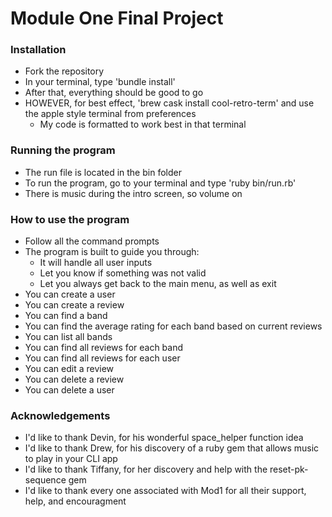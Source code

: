 Module One Final Project
========================

### Installation

* Fork the repository
* In your terminal, type 'bundle install'
* After that, everything should be good to go
* HOWEVER, for best effect, 'brew cask install cool-retro-term' and use the apple style terminal from preferences
    * My code is formatted to work best in that terminal

### Running the program

* The run file is located in the bin folder
* To run the program, go to your terminal and type 'ruby bin/run.rb'
* There is music during the intro screen, so volume on

### How to use the program

* Follow all the command prompts
* The program is built to guide you through:
    * It will handle all user inputs
    * Let you know if something was not valid
    * Let you always get back to the main menu, as well as exit
* You can create a user
* You can create a review
* You can find a band
* You can find the average rating for each band based on current reviews
* You can list all bands
* You can find all reviews for each band
* You can find all reviews for each user
* You can edit a review
* You can delete a review
* You can delete a user

### Acknowledgements

* I'd like to thank Devin, for his wonderful space_helper function idea
* I'd like to thank Drew, for his discovery of a ruby gem that allows music to play in your CLI app
* I'd like to thank Tiffany, for her discovery and help with the reset-pk-sequence gem
* I'd like to thank every one associated with Mod1 for all their support, help, and encouragment